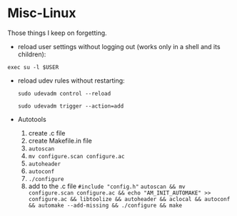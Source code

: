 # Misc-Linux
Those things I keep on forgetting.

 * reload user settings without logging out (works only in a shell and its children):
 
  `exec su -l $USER`
  
 * reload udev rules without restarting:
 
   `sudo udevadm control --reload`
   
   
   `sudo udevadm trigger --action=add`

 * Autotools
   1. create .c file
   2. create Makefile.in file
   3. `autoscan`
   4. `mv configure.scan configure.ac`
   5. `autoheader`
   6. `autoconf`
   7. `./configure`
   8. add to the .c file `#include "config.h"`
   `autoscan && mv configure.scan configure.ac && echo "AM_INIT_AUTOMAKE" >> configure.ac && libtoolize && autoheader && aclocal && autoconf && automake --add-missing && ./configure && make`
